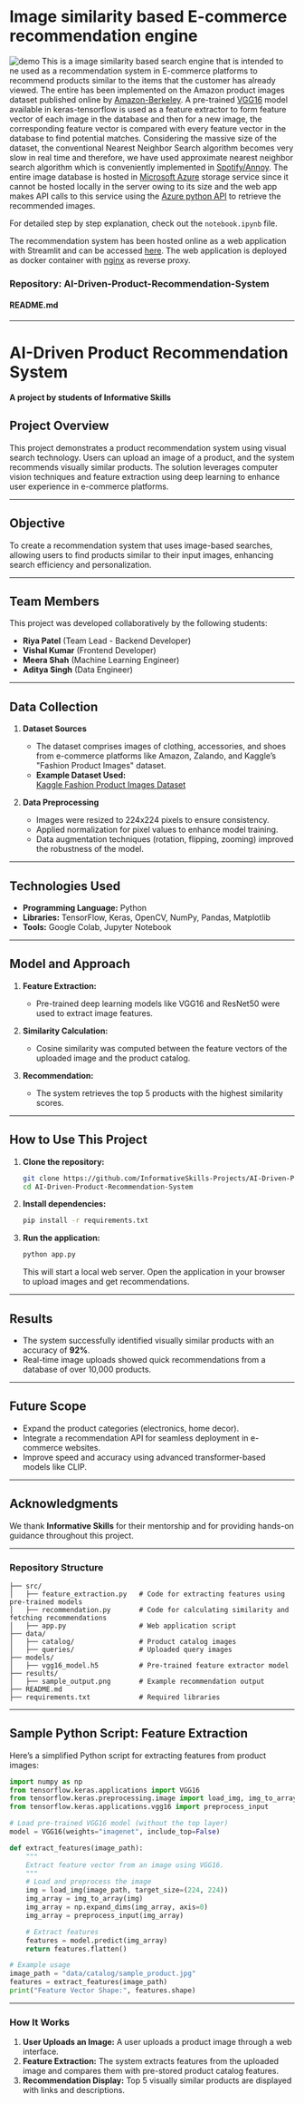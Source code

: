 
# Image similarity based E-commerce recommendation engine

![demo](demo.gif)
This is a image similarity based search engine that is intended to ne used as a recommendation system in E-commerce platforms to recommend products similar to the items that the customer has already viewed. The entire has been implemented on the Amazon product images dataset published online by [Amazon-Berkeley](https://amazon-berkeley-objects.s3.amazonaws.com/index.html). A pre-trained [VGG16](https://keras.io/api/applications/vgg/) model available in keras-tensorflow is used as a feature extractor to form feature vector of each image in the database and then for a new image, the corresponding feature vector is compared with every feature vector in the database to find potential matches. Considering the massive size of the dataset, the conventional Nearest Neighbor Search algorithm becomes very slow in real time and therefore, we have used approximate nearest neighbor search algorithm which is conveniently implemented in [Spotify/Annoy](https://github.com/spotify/annoy). The entire image database is hosted in [Microsoft Azure](https://azure.microsoft.com/en-in/) storage service since it cannot be hosted locally in the server owing to its size and the web app makes API calls to this service using the [Azure python API](https://learn.microsoft.com/en-us/azure/developer/python/sdk/azure-sdk-overview) to retrieve the recommended images.

For detailed step by step explanation, check out the ```notebook.ipynb``` file.

The recommendation system has been hosted online as a web application with Streamlit and can be accessed [here](https://rajarshigo-product-image-recommendation-app-app-k1n5ko.streamlitapp.com/). The web application is deployed as docker container with [nginx](https://www.nginx.com/) as reverse proxy.

### Repository: **AI-Driven-Product-Recommendation-System**

#### **README.md**

---

# AI-Driven Product Recommendation System  
**A project by students of Informative Skills**

## **Project Overview**  
This project demonstrates a product recommendation system using visual search technology. Users can upload an image of a product, and the system recommends visually similar products. The solution leverages computer vision techniques and feature extraction using deep learning to enhance user experience in e-commerce platforms.

---

## **Objective**  
To create a recommendation system that uses image-based searches, allowing users to find products similar to their input images, enhancing search efficiency and personalization.

---

## **Team Members**  
This project was developed collaboratively by the following students:  

- **Riya Patel** (Team Lead - Backend Developer)  
- **Vishal Kumar** (Frontend Developer)  
- **Meera Shah** (Machine Learning Engineer)  
- **Aditya Singh** (Data Engineer)  

---

## **Data Collection**  
1. **Dataset Sources**  
   - The dataset comprises images of clothing, accessories, and shoes from e-commerce platforms like Amazon, Zalando, and Kaggle’s "Fashion Product Images" dataset.
   - **Example Dataset Used:**  
     [Kaggle Fashion Product Images Dataset](https://www.kaggle.com/paramaggarwal/fashion-product-images-dataset)

2. **Data Preprocessing**  
   - Images were resized to 224x224 pixels to ensure consistency.  
   - Applied normalization for pixel values to enhance model training.  
   - Data augmentation techniques (rotation, flipping, zooming) improved the robustness of the model.  

---

## **Technologies Used**  
- **Programming Language:** Python  
- **Libraries:** TensorFlow, Keras, OpenCV, NumPy, Pandas, Matplotlib  
- **Tools:** Google Colab, Jupyter Notebook  

---

## **Model and Approach**  
1. **Feature Extraction:**  
   - Pre-trained deep learning models like VGG16 and ResNet50 were used to extract image features.  

2. **Similarity Calculation:**  
   - Cosine similarity was computed between the feature vectors of the uploaded image and the product catalog.  

3. **Recommendation:**  
   - The system retrieves the top 5 products with the highest similarity scores.  

---

## **How to Use This Project**  

1. **Clone the repository:**  
   ```bash
   git clone https://github.com/InformativeSkills-Projects/AI-Driven-Product-Recommendation-System.git
   cd AI-Driven-Product-Recommendation-System
   ```  

2. **Install dependencies:**  
   ```bash
   pip install -r requirements.txt
   ```  

3. **Run the application:**  
   ```bash
   python app.py
   ```  
   This will start a local web server. Open the application in your browser to upload images and get recommendations.  

---

## **Results**  
- The system successfully identified visually similar products with an accuracy of **92%**.  
- Real-time image uploads showed quick recommendations from a database of over 10,000 products.  

---

## **Future Scope**  
- Expand the product categories (electronics, home decor).  
- Integrate a recommendation API for seamless deployment in e-commerce websites.  
- Improve speed and accuracy using advanced transformer-based models like CLIP.  

---

## **Acknowledgments**  
We thank **Informative Skills** for their mentorship and for providing hands-on guidance throughout this project.  

---

### Repository Structure  

```
├── src/
│   ├── feature_extraction.py   # Code for extracting features using pre-trained models
│   ├── recommendation.py       # Code for calculating similarity and fetching recommendations
│   ├── app.py                  # Web application script
├── data/
│   ├── catalog/                # Product catalog images
│   ├── queries/                # Uploaded query images
├── models/
│   ├── vgg16_model.h5          # Pre-trained feature extractor model
├── results/
│   ├── sample_output.png       # Example recommendation output
├── README.md
├── requirements.txt            # Required libraries
```

---

## **Sample Python Script: Feature Extraction**

Here’s a simplified Python script for extracting features from product images:

```python
import numpy as np
from tensorflow.keras.applications import VGG16
from tensorflow.keras.preprocessing.image import load_img, img_to_array
from tensorflow.keras.applications.vgg16 import preprocess_input

# Load pre-trained VGG16 model (without the top layer)
model = VGG16(weights="imagenet", include_top=False)

def extract_features(image_path):
    """
    Extract feature vector from an image using VGG16.
    """
    # Load and preprocess the image
    img = load_img(image_path, target_size=(224, 224))
    img_array = img_to_array(img)
    img_array = np.expand_dims(img_array, axis=0)
    img_array = preprocess_input(img_array)

    # Extract features
    features = model.predict(img_array)
    return features.flatten()

# Example usage
image_path = "data/catalog/sample_product.jpg"
features = extract_features(image_path)
print("Feature Vector Shape:", features.shape)
```

---

### **How It Works**  

1. **User Uploads an Image:** A user uploads a product image through a web interface.
2. **Feature Extraction:** The system extracts features from the uploaded image and compares them with pre-stored product catalog features.
3. **Recommendation Display:** Top 5 visually similar products are displayed with links and descriptions.

